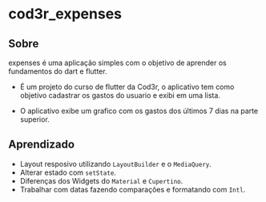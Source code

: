# cod3r_expenses

## Sobre
  expenses é uma aplicação simples com o objetivo de aprender os fundamentos do dart e flutter.

  - É um projeto do curso de flutter da Cod3r, o aplicativo tem como objetivo cadastrar os gastos do usuario e exibi em uma lista.

  - O aplicativo exibe um grafico com os gastos  dos últimos 7 dias na parte superior.

## Aprendizado
- Layout resposivo utilizando `LayoutBuilder` e o `MediaQuery`.
- Alterar estado com `setState`.
- Diferenças dos Widgets do `Material` e `Cupertino`.
- Trabalhar com datas fazendo comparações e formatando com `Intl`.
